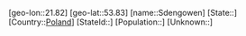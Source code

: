 ﻿---
location: [53.83,21.82]
type: City
tags:
- geo/City


SpocWebEntityId: 34157
isDeleted: false
confidential: public

---
[geo-lon::21.82]
[geo-lat::53.83]
[name::Sdengowen]
[State::]
[Country::[Poland](geo/Continent/Europe/Poland.md)]
[StateId::]
[Population::]
[Unknown::]

